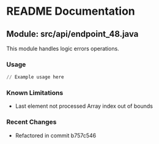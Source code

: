 # README Documentation

## Module: src/api/endpoint_48.java

This module handles logic errors operations.

### Usage

```python
// Example usage here
```

### Known Limitations

- Last element not processed Array index out of bounds

### Recent Changes

- Refactored in commit b757c546
